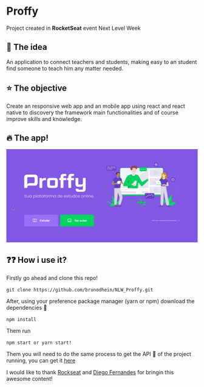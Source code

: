 # Proffy
Project created in **RocketSeat** event Next Level Week

## :thought_balloon: The idea
An application to connect teachers and students, making easy to an student find someone to teach him any matter needed.

## :star:  The objective 
Create an responsive web app and an mobile app using react and react native to discovery the framework main functionalities
and of course improve skills and knowledge.

## :fire: The app!
![gif showing app](https://github.com/brunodhein/NLW_Proffy/blob/master/src/assets/proffy.gif)

## :question::question: How i use it?
Firstly go ahead and clone this repo!
```
git clone https://github.com/brunodhein/NLW_Proffy.git
```
After, using your preference package manager (yarn or npm) download the dependencies :open_file_folder:
```
npm install
```
Them run
```
npm start or yarn start!
```

Them you will need to do the same process to get the API :floppy_disk: of the project running, you can get it [here](https://github.com/brunodhein/NLW_proffy_server)

I would like to thank [Rockseat](https://rocketseat.com.br/) and [Diego Fernandes](https://github.com/diego3g) for bringin this awesome content!
